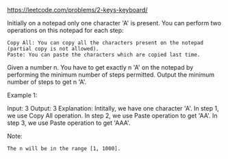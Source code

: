 https://leetcode.com/problems/2-keys-keyboard/

Initially on a notepad only one character 'A' is present. You can perform two operations on this notepad for each step:

    Copy All: You can copy all the characters present on the notepad (partial copy is not allowed).
    Paste: You can paste the characters which are copied last time.

Given a number n. You have to get exactly n 'A' on the notepad by performing the minimum number of steps permitted. Output the minimum number of steps to get n 'A'.

Example 1:

Input: 3
Output: 3
Explanation:
Intitally, we have one character 'A'.
In step 1, we use Copy All operation.
In step 2, we use Paste operation to get 'AA'.
In step 3, we use Paste operation to get 'AAA'.

Note:

    The n will be in the range [1, 1000].

